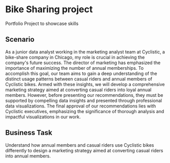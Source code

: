 # Bike Sharing project
Portfolio Project to showcase skills

## Scenario
As a junior data analyst working in the marketing analyst team at Cyclistic, a bike-share company in Chicago, my role is crucial in achieving the company's future success. 
The director of marketing has emphasized the importance of maximizing the number of annual memberships. To accomplish this goal, our team aims to gain a deep understanding 
of the distinct usage patterns between casual riders and annual members of Cyclistic bikes. Armed with these insights, we will develop a comprehensive marketing strategy 
aimed at converting casual riders into loyal annual members. However, before presenting our recommendations, they must be supported by compelling data insights and presented 
through professional data visualizations. The final approval of our recommendations lies with Cyclistic executives, emphasizing the significance of thorough analysis 
and impactful visualizations in our work.

## Business Task
Understand how annual members and casual riders use Cyclistic bikes differently to design a marketing strategy aimed at converting casual riders into annual members.
